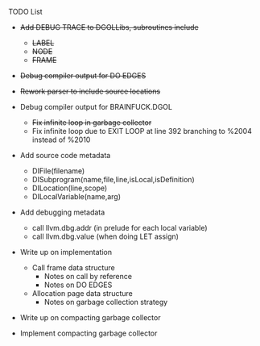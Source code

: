 TODO List

* ~~Add DEBUG TRACE to DGOLLibs, subroutines include~~
  - ~~LABEL~~
  - ~~NODE~~
  - ~~FRAME~~

* ~~Debug compiler output for DO EDGES~~

* ~~Rework parser to include source locations~~

* Debug compiler output for BRAINFUCK.DGOL
  - ~~Fix infinite loop in garbage collector~~
  - Fix infinite loop due to EXIT LOOP at line 392 branching to %2004
    instead of %2010

* Add source code metadata
  - DIFile(filename)
  - DISubprogram(name,file,line,isLocal,isDefinition)
  - DILocation(line,scope)
  - DILocalVariable(name,arg)

* Add debugging metadata
  - call llvm.dbg.addr (in prelude for each local variable)
  - call llvm.dbg.value (when doing LET assign)

* Write up on implementation
  - Call frame data structure
    + Notes on call by reference
    + Notes on DO EDGES
  - Allocation page data structure
    + Notes on garbage collection strategy

* Write up on compacting garbage collector

* Implement compacting garbage collector
